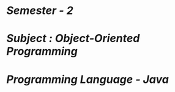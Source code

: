 <i><h1>Semester - 2</h1>
<h1>Subject : Object-Oriented Programming</h1>
<h1>Programming Language - Java</h1></i>
